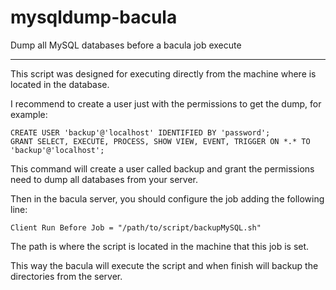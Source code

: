 # mysqldump-bacula
Dump all MySQL databases before a bacula job execute

---

This script was designed for executing directly from the machine where is located in the database.

I recommend to create a user just with the permissions to get the dump, for example:
```mysql
CREATE USER 'backup'@'localhost' IDENTIFIED BY 'password';
GRANT SELECT, EXECUTE, PROCESS, SHOW VIEW, EVENT, TRIGGER ON *.* TO 'backup'@'localhost';
```
This command will create a user called backup and grant the permissions need to dump all databases from your server.


Then in the bacula server, you should configure the job adding the following line:
```
Client Run Before Job = "/path/to/script/backupMySQL.sh"
```
The path is where the script is located in the machine that this job is set.

This way the bacula will execute the script and when finish will backup the directories from the server.
